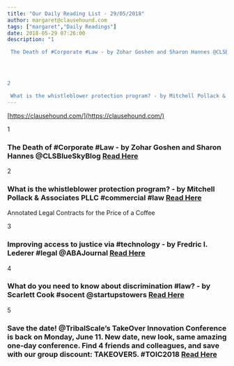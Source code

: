 ```yaml
---
title: "Our Daily Reading List - 29/05/2018"
author: margaret@clausehound.com
tags: ["margaret","Daily Readings"]
date: 2018-05-29 07:26:00
description: "1

 The Death of #Corporate #Law - by Zohar Goshen and Sharon Hannes @CLSBlueSkyBlog  Read Here

 


2

 What is the whistleblower protection program? - by Mitchell Pollack & Associates PLLC #comme..."
---
```


[https://clausehound.com/](https://clausehound.com/)

1

###  The Death of #Corporate #Law - by Zohar Goshen and Sharon Hannes @CLSBlueSkyBlog  [Read Here](http://clsbluesky.law.columbia.edu/2018/05/15/the-death-of-corporate-law/)

 

2

###  What is the whistleblower protection program? - by Mitchell Pollack & Associates PLLC #commercial #law [Read Here](https://www.mpollack.com/blog/2018/05/what-is-the-whistleblower-protection-program.shtml)

Annotated Legal Contracts
for the Price of a Coffee

3

###  Improving access to justice via #technology - by Fredric I. Lederer #legal @ABAJournal [Read Here](http://www.abajournal.com/news/article/improving_access_to_justice_via_technology)

 

4

###  What do you need to know about discrimination #law? - by Scarlett Cook #socent @startupstowers [Read Here](https://startups.co.uk/discrimination-law)

 

5

###  Save the date! @TribalScale’s TakeOver Innovation Conference is back on Monday, June 11. New date, new look, same amazing one-day conference. Find 4 friends and colleagues, and save with our group discount: TAKEOVER5. #TOIC2018 [Read Here](https://goo.gl/N2Jh9h)

 
